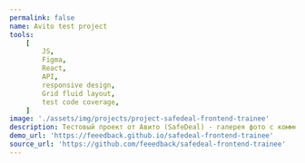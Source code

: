 ```yaml
---
permalink: false
name: Avito test project
tools:
    [
        JS,
        Figma,
        React,
        API,
        responsive design,
        Grid fluid layout,
        test code coverage,
    ]
image: './assets/img/projects/project-safedeal-frontend-trainee'
description: Тестовый проект от Авито (SafeDeal) - галерея фото с комментариями. Вёрстка по дизайну в Figma. Взаимодействие с сервером по API. Требованием было использовать чистый js/react. Создано в процессе изучения React.
demo_url: 'https://feeedback.github.io/safedeal-frontend-trainee'
source_url: 'https://github.com/feeedback/safedeal-frontend-trainee'
---
```

